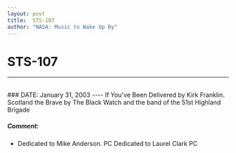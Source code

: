 ```yaml
---
layout: post
title:  STS-107
author: "NASA: Music to Wake Up By"
---
```


# STS-107
----
<br/>
### DATE: January 31, 2003
----
If You've Been Delivered by Kirk Franklin.
Scotland the Brave by The Black Watch and the band of the 51st Highland Brigade

##### Comment:
* Dedicated to Mike Anderson. PC
Dedicated to Laurel Clark PC

